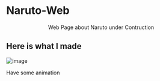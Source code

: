 # Naruto-Web
<p align="center">
  Web Page about Naruto under Contruction
</p>


## Here is what I made
![image](https://user-images.githubusercontent.com/104738144/233667993-6ab9ab94-f780-4330-8ffd-a92b5daccfe1.png)

<p>Have some animation</p>
